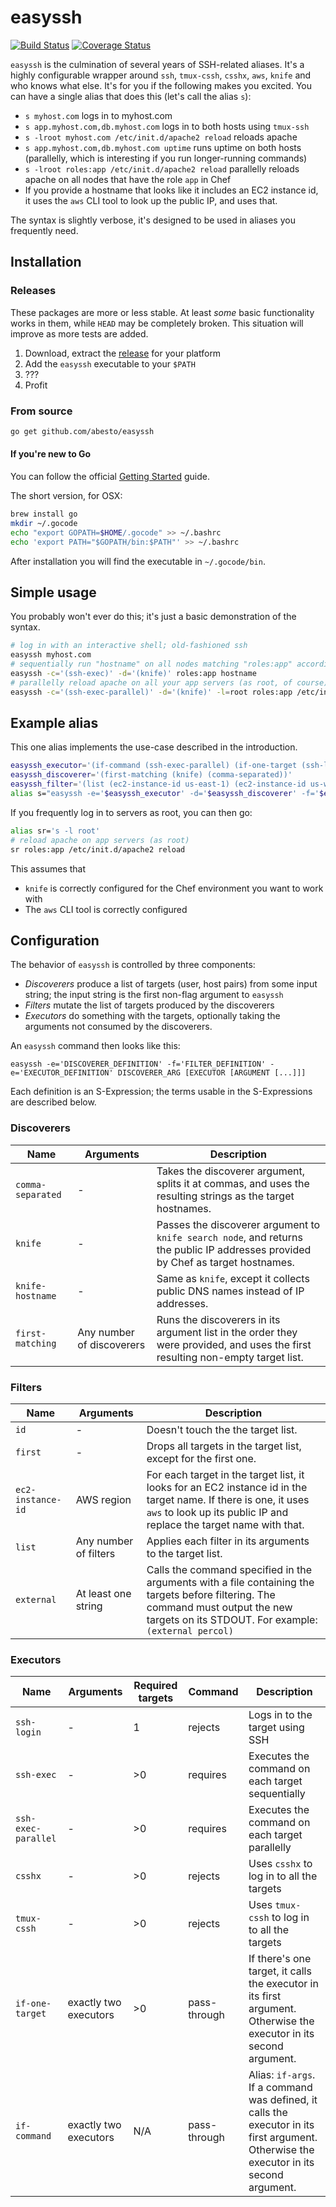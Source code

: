 # easyssh

[![Build Status](https://travis-ci.org/abesto/easyssh.svg?branch=master)](https://travis-ci.org/abesto/easyssh)
[![Coverage Status](https://coveralls.io/repos/abesto/easyssh/badge.svg?branch=master)](https://coveralls.io/r/abesto/easyssh?branch=master)

`easyssh` is the culmination of several years of SSH-related aliases. It's a highly configurable wrapper around `ssh`, `tmux-cssh`, `csshx`, `aws`, `knife` and who knows what else. It's for you if the following makes you excited. You can have a single alias that does this (let's call the alias `s`):

 * `s myhost.com` logs in to myhost.com
 * `s app.myhost.com,db.myhost.com` logs in to both hosts using `tmux-ssh`
 * `s -lroot myhost.com /etc/init.d/apache2 reload` reloads apache
 * `s app.myhost.com,db.myhost.com uptime` runs uptime on both hosts (parallelly, which is interesting if you run longer-running commands)
 * `s -lroot roles:app /etc/init.d/apache2 reload` parallelly reloads apache on all nodes that have the role `app` in Chef
 * If you provide a hostname that looks like it includes an EC2 instance id, it uses the `aws` CLI tool to look up the public IP, and uses that.

The syntax is slightly verbose, it's designed to be used in aliases you frequently need.

## Installation

### Releases

These packages are more or less stable. At least _some_ basic functionality works in them, while `HEAD` may be completely broken. This situation will improve as more tests are added.

1. Download, extract the [release](https://github.com/abesto/easyssh/releases) for your platform
2. Add the `easyssh` executable to your `$PATH`
3. ???
4. Profit

### From source

```sh
go get github.com/abesto/easyssh
```

#### If you're new to Go

You can follow the official [Getting Started](http://golang.org/doc/install) guide.

The short version, for OSX:

```sh
brew install go
mkdir ~/.gocode
echo "export GOPATH=$HOME/.gocode" >> ~/.bashrc
echo 'export PATH="$GOPATH/bin:$PATH"' >> ~/.bashrc
```

After installation you will find the executable in `~/.gocode/bin`.

## Simple usage

You probably won't ever do this; it's just a basic demonstration of the syntax.

```sh
# log in with an interactive shell; old-fashioned ssh
easyssh myhost.com
# sequentially run "hostname" on all nodes matching "roles:app" according to knife
easyssh -c='(ssh-exec)' -d='(knife)' roles:app hostname
# parallelly reload apache on all your app servers (as root, of course)
easyssh -c='(ssh-exec-parallel)' -d='(knife)' -l=root roles:app /etc/init.d/apache2 reload
```

## Example alias

This one alias implements the use-case described in the introduction.

```sh
easyssh_executor='(if-command (ssh-exec-parallel) (if-one-target (ssh-login) (tmux-cssh)))'
easyssh_discoverer='(first-matching (knife) (comma-separated))'
easyssh_filter='(list (ec2-instance-id us-east-1) (ec2-instance-id us-west-1))'
alias s="easyssh -e='$easyssh_executor' -d='$easyssh_discoverer' -f='$easyssh_filter'"
```

If you frequently log in to servers as root, you can then go:

```sh
alias sr='s -l root'
# reload apache on app servers (as root)
sr roles:app /etc/init.d/apache2 reload
```

This assumes that

 * `knife` is correctly configured for the Chef environment you want to work with
 * The `aws` CLI tool is correctly configured

## Configuration

The behavior of `easyssh` is controlled by three components:

 * *Discoverers* produce a list of targets (user, host pairs) from some input string; the input string is the first
   non-flag argument to `easyssh`
 * *Filters* mutate the list of targets produced by the discoverers
 * *Executors* do something with the targets, optionally taking the arguments not consumed by the discoverers.

An `easyssh` command then looks like this:

```
easyssh -e='DISCOVERER_DEFINITION' -f='FILTER_DEFINITION' -e='EXECUTOR_DEFINITION' DISCOVERER_ARG [EXECUTOR [ARGUMENT [...]]]
```

Each definition is an S-Expression; the terms usable in the S-Expressions are described below.

### Discoverers

| Name      | Arguments   | Description |
|-----------|-------------|-------------|
| `comma-separated` | - | Takes the discoverer argument, splits it at commas, and uses the resulting strings as the target hostnames. |
| `knife` | - | Passes the discoverer argument to `knife search node`, and returns the public IP addresses provided by Chef as target hostnames. |
| `knife-hostname` | - | Same as `knife`, except it collects public DNS names instead of IP addresses. |
| `first-matching` | Any number of discoverers | Runs the discoverers in its argument list in the order they were provided, and uses the first resulting non-empty target list. |

### Filters

| Name      | Arguments   | Description |
|-----------|-------------|-------------|
| `id` | - | Doesn't touch the the target list. |
| `first` | - | Drops all targets in the target list, except for the first one. |
| `ec2-instance-id` | AWS region | For each target in the target list, it looks for an EC2 instance id in the target name. If there is one, it uses `aws` to look up its public IP and replace the target name with that. |
| `list` | Any number of filters | Applies each filter in its arguments to the target list. |
| `external` | At least one string | Calls the command specified in the arguments with a file containing the targets before filtering. The command must output the new targets on its STDOUT. For example: `(external percol)` |

### Executors

| Name      | Arguments   | Required targets | Command | Description |
|-----------|-------------|------------------|---------|-------------|
| `ssh-login` | - | 1 | rejects | Logs in to the target using SSH |
| `ssh-exec` | - | >0 | requires | Executes the command on each target sequentially |
| `ssh-exec-parallel` | - | >0 | requires | Executes the command on each target parallelly |
| `csshx` | - | >0 | rejects | Uses `csshx` to log in to all the targets |
| `tmux-cssh` | - | >0 | rejects | Uses `tmux-cssh` to log in to all the targets |
| `if-one-target` | exactly two executors | >0 | pass-through | If there's one target, it calls the executor in its first argument. Otherwise the executor in its second argument. |
| `if-command` | exactly two executors | N/A | pass-through | Alias: `if-args`. If a command was defined, it calls the executor in its first argument. Otherwise the executor in its second argument. |
